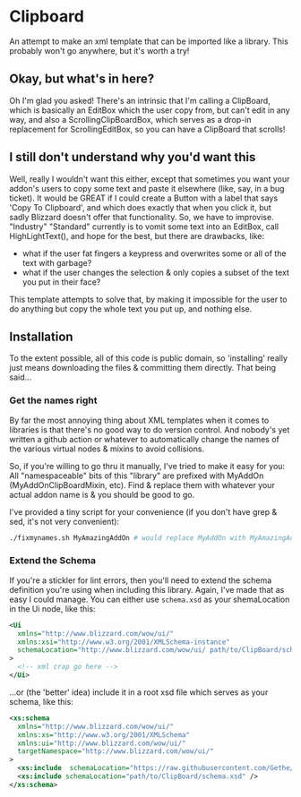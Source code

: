 # Clipboard

An attempt to make an xml template that can be imported like a library. This probably won't go anywhere, but it's worth a try!

## Okay, but what's in here?

Oh I'm glad you asked! There's an intrinsic that I'm calling a ClipBoard, which is basically an EditBox which the user copy from, but can't edit in any way, and also a ScrollingClipBoardBox, which serves as a drop-in replacement for ScrollingEditBox, so you can have a ClipBoard that scrolls!

## I still don't understand why you'd want this

Well, really I wouldn't want this either, except that sometimes you want your addon's users to copy some text and paste it elsewhere (like, say, in a bug ticket). It would be GREAT if I could create a Button with a label that says 'Copy To Clipboard', and which does exactly that when you click it, but sadly Blizzard doesn't offer that functionality. So, we have to improvise. "Industry" "Standard" currently is to vomit some text into an EditBox, call HighLightText(), and hope for the best, but there are drawbacks, like:

- what if the user fat fingers a keypress and overwrites some or all of the text with garbage?
- what if the user changes the selection & only copies a subset of the text you put in their face?

This template attempts to solve that, by making it impossible for the user to do anything but copy the whole text you put up, and nothing else.

## Installation

To the extent possible, all of this code is public domain, so 'installing' really just means downloading the files & committing them directly. That being said...

### Get the names right

By far the most annoying thing about XML templates when it comes to libraries is that there's no good way to do version control. And nobody's yet written a github action or whatever to automatically change the names of the various virtual nodes & mixins to avoid collisions.

So, if you're willing to go thru it manually, I've tried to make it easy for you: All "namespaceable" bits of this "library" are prefixed with MyAddOn (MyAddOnClipBoardMixin, etc). Find & replace them with whatever your actual addon name is & you should be good to go.

I've provided a tiny script for your convenience (if you don't have grep & sed, it's not very convenient):

```sh
./fixmynames.sh MyAmazingAddOn # would replace MyAddOn with MyAmazingAddOn
```

### Extend the Schema

If you're a stickler for lint errors, then you'll need to extend the schema definition you're using when including this library. Again, I've made that as easy I could manage. You can either use `schema.xsd` as your shemaLocation in the Ui node, like this:

```xml
<Ui
  xmlns="http://www.blizzard.com/wow/ui/"
  xmlns:xsi="http://www.w3.org/2001/XMLSchema-instance"
  schemaLocation="http://www.blizzard.com/wow/ui/ path/to/ClipBoard/schema.xsd"
>
  <!-- xml crap go here -->
</Ui>
```

...or (the 'better' idea) include it in a root xsd file which serves as your schema, like this:

```xml
<xs:schema
  xmlns="http://www.blizzard.com/wow/ui/"
  xmlns:xs="http://www.w3.org/2001/XMLSchema"
  xmlns:ui="http://www.blizzard.com/wow/ui/"
  targetNamespace="http://www.blizzard.com/wow/ui/"
>
  <xs:include  schemaLocation="https://raw.githubusercontent.com/Gethe/wow-ui-source/live/Interface/FrameXML/UI_shared.xsd" />
  <xs:include schemaLocation="path/to/ClipBoard/schema.xsd" />
</xs:schema>
```

